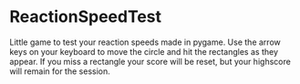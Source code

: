# ReactionSpeedTest
Little game to test your reaction speeds made in pygame.
Use the arrow keys on your keyboard to move the circle and hit the rectangles as they appear.
If you miss a rectangle your score will be reset, but your highscore will remain for the session.
